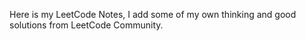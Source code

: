 Here is my LeetCode Notes, I add some of my own thinking and good solutions from LeetCode Community.